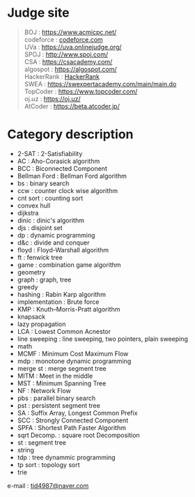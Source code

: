 # Judge site


>BOJ : https://www.acmicpc.net/  
>codeforce : [codeforce.com](http://codeforces.com)  
>UVa : https://uva.onlinejudge.org/   
>SPOJ : http://www.spoj.com/  
>CSA : https://csacademy.com/  
>algospot : https://algospot.com/  
>HackerRank : [HackerRank](https://www.hackerrank.com/dashboard)  
>SWEA : https://swexpertacademy.com/main/main.do  
>TopCoder : https://www.topcoder.com/  
>oj.uz : https://oj.uz/  
>AtCoder : https://beta.atcoder.jp/   
    
# Category description  
  
* 2-SAT : 2-Satisfiability  
* AC : Aho-Corasick algorithm  
* BCC : Biconnected Component
* Bellman Ford : Bellman Ford algorithm  
* bs : binary search  
* ccw : counter clock wise algorithm  
* cnt sort : counting sort
* convex hull  
* dijkstra  
* dinic : dinic's algorithm
* djs : disjoint set  
* dp : dynamic programming  
* d&c : divide and conquer  
* floyd : Floyd-Warshall algorithm  
* ft : fenwick tree  
* game : combination game algorithm  
* geometry  
* graph : graph, tree  
* greedy  
* hashing : Rabin Karp algorithm  
* implementation : Brute force  
* KMP : Knuth–Morris-Pratt algorithm  
* knapsack  
* lazy propagation  
* LCA : Lowest Common Acnestor  
* line sweeping : line sweeping, two pointers, plain sweeping  
* math  
* MCMF : Minimum Cost Maximum Flow
* mdp : monotone dynamic programming  
* merge st : merge segment tree  
* MITM : Meet in the middle  
* MST : Minimum Spanning Tree  
* NF : Network Flow  
* pbs : parallel binary search  
* pst : persistent segment tree  
* SA : Suffix Array, Longest Common Prefix
* SCC : Strongly Connected Component  
* SPFA : Shortest Path Faster Algorithm  
* sqrt Decomp. : square root Decomposition  
* st : segment tree  
* string  
* tdp : tree dynammic programming  
* tp sort : topology sort  
* trie  

  
    
      
        
        
e-mail : tjd4987@naver.com
